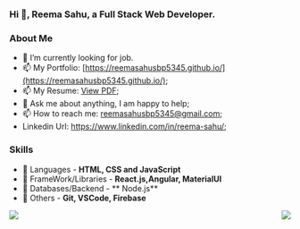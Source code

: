 ### Hi 👋, Reema Sahu, a Full Stack Web Developer. 
 
  
### About Me
- 🔭 I’m currently looking for job.
- 📫 My Portfolio: [https://reemasahusbp5345.github.io/](https://reemasahusbp5345.github.io/);
- 📫 My Resume: [View PDF](https://drive.google.com/file/d/1b2v0cCKy2P97gOKjsjZRMGL_b246DcKl/view?usp=sharing);
- 💬 Ask me about anything, I am happy to help;
- 📫 How to reach me: reemasahusbp5345@gmail.com;
- Linkedin Url: https://www.linkedin.com/in/reema-sahu/;
  
 
 ### Skills
- 🚀 Languages - **HTML, CSS and JavaScript**
- 🚀 FrameWork/Libraries - **React.js,Angular, MaterialUI**
- 🚀 Databases/Backend - ** Node.js**
- 🚀 Others - **Git, VSCode, Firebase**
 
<div style = "display:flex; justify-content: space-between" >
  <img src = "https://github-readme-stats.vercel.app/api?username=reemasahusbp5345&&show_icons=true&theme=radical&count_private=true&include_all_commits=true" />
  <img src = "https://github-readme-stats.vercel.app/api/top-langs/?username=reemasahusbp5345&show_icons=true&theme=radical" />
</div>
 
 
